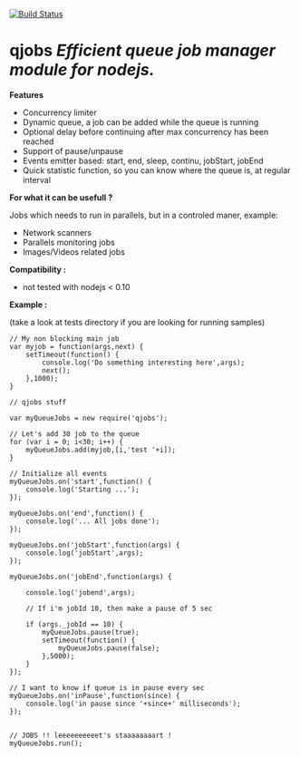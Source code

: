 [![Build Status](https://secure.travis-ci.org/franck34/qjobs.png)](http://travis-ci.org/franck34/qjobs)

**qjobs**
***Efficient queue job manager module for nodejs.***
==================

**Features**
* Concurrency limiter
* Dynamic queue, a job can be added while the queue is running
* Optional delay before continuing after max concurrency has been reached
* Support of pause/unpause
* Events emitter based: start, end, sleep, continu, jobStart, jobEnd
* Quick statistic function, so you can know where the queue is, at regular interval

**For what it can be usefull ?**

Jobs which needs to run in parallels, but in a controled maner, example: 
* Network scanners
* Parallels monitoring jobs
* Images/Videos related jobs 


**Compatibility :**
* not tested with nodejs < 0.10


**Example :**

(take a look at tests directory if you are looking for running samples)


```
// My non blocking main job
var myjob = function(args,next) {
    setTimeout(function() {
        console.log('Do something interesting here',args);
        next();
    },1000);
}

// qjobs stuff

var myQueueJobs = new require('qjobs');

// Let's add 30 job to the queue
for (var i = 0; i<30; i++) {
    myQueueJobs.add(myjob,[i,'test '+i]);
}

// Initialize all events
myQueueJobs.on('start',function() {
    console.log('Starting ...');
});

myQueueJobs.on('end',function() {
    console.log('... All jobs done');
});

myQueueJobs.on('jobStart',function(args) {
    console.log('jobStart',args);
});

myQueueJobs.on('jobEnd',function(args) {

    console.log('jobend',args);
    
    // If i'm jobId 10, then make a pause of 5 sec

    if (args._jobId == 10) {
        myQueueJobs.pause(true);
        setTimeout(function() {
            myQueueJobs.pause(false);
        },5000);
    }
});

// I want to know if queue is in pause every sec
myQueueJobs.on('inPause',function(since) {
    console.log('in pause since '+since+' milliseconds');
});


// JOBS !! leeeeeeeeeet's staaaaaaaart !
myQueueJobs.run();


